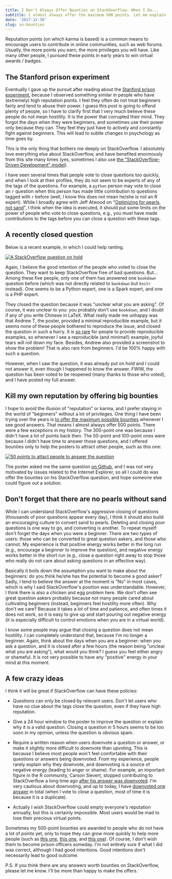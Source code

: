 ```yaml
---
title: I Don't Always Offer Bounties on StackOverflow. When I Do...
subtitle: I almost always offer the maximum 500 points. Let me explain why.
date: '2017-12-30'
slug: so-bounties
---
```


Reputation points (on which karma is based) is a common means to encourage users to contribute in online communities, such as web forums. Usually, the more points you earn, the more privileges you will have. Like many other people, I pursued these points in early years to win virtual awards / badges.

## The Stanford prison experiment

Eventually I gave up the pursuit after reading about the [Stanford prison experiment](https://en.wikipedia.org/wiki/Stanford_prison_experiment), because I observed something similar in people who have (extremely) high reputation points. I feel they often do not treat beginners fairly and tend to abuse their power. I guess this post is going to offend plenty of people, so I have to clarify first that I very much believe these people do not mean hostility. It is the power that corrupted their mind. They forgot the days when they were beginners, and sometimes use their power only because they can. They feel they just have to actively and constantly fight against beginners. This will lead to subtle changes in psychology as time goes by.

This is the only thing that bothers me deeply on StackOverflow. I absolutely love everything else about StackOverflow, and have benefited enormously from this site many times (yes, sometimes I also use [the "StackOverflow-Driven Development" model](https://twitter.com/thepracticaldev/status/705825638851149824)).

I have seen several times that people vote to close questions too quickly, and when I look at their profiles, they do not seem to be experts of any of the tags of the questions. For example, a `python` person may vote to close an `r` question when this person has made little contribution to questions tagged with `r` before (well, I know this does not mean he/she is not an R expert). While I broadly agree with Jeff Atwood on "[Optimizing for pearls, not sand](https://stackoverflow.blog/2011/06/13/optimizing-for-pearls-not-sand/)", I think when the idea is executed, it should put some limits on the power of people who vote to close questions, e.g., you must have made contributions to the tags before you can close a question with these tags.

## A recently closed question

Below is a recent example, in which I could help ranting.

[![A StackOverflow question on hold](https://db.yihui.name/images/so-on-hold.png)](https://stackoverflow.com/q/47990152/559676)

Again, I believe the good intention of the people who voted to close the question. They want to keep StackOverflow free of bad questions. But... Among these five people, only one of them has answered one `bookdown` question before (which was not directly related to `bookdown` but `knitr` instead). One seems to be a Python expert, one is a Spark expert, and one is a PHP expert.

They closed the question because it was "unclear what you are asking". Of course, it was unclear to you: you probably don't use `bookdown`, and I doubt if any of you write Chinese in LaTeX. What really made me unhappy was that Andrew T, the poster, provided a minimal reproducible example, but it seems none of these people bothered to reproduce the issue, and closed the question in such a hurry. It is [so rare](/en/2017/10/501st-reminder/) for people to provide reproducible examples, so whenever I see a reproducible (and minimal!) example, joyful tears will roll down my face. Besides, Andrew also provided a screenshot to show the problem! That is also rare from beginners. I'd be 100% happy with such a question.

However, when I saw the question, it was already put on hold and I could not answer it, even though I happened to know the answer. FWIW, the question has been voted to be reopened (many thanks to those who voted), and I have posted my full answer.

## Kill my own reputation by offering big bounties

I hope to avoid the illusion of "reputation" or karma, and I prefer staying in the world of "beginners" without a lot of privileges. One thing I have been trying over the years is [to offer the maximum possible bounties](https://stackoverflow.com/users/559676/yihui-xie?tab=bounties&sort=offered) whenever I see good answers. That means I almost always offer 500 points. There were a few exceptions in my history. The 300-point one was because I didn't have a lot of points back then. The 50-point and 100-point ones were because I didn't have time to answer those questions, and I offered bounties only to help the posters to attract other people, such as this one:

[![50 points to attact people to answer the question](https://db.yihui.name/images/so-bounty.png)](https://stackoverflow.com/q/47840392/559676)

The poster asked me the same question [on Github](https://github.com/rstudio/bookdown/issues/499), and I was not very motivated by issues related to the Internet Explorer, so all I could do was offer the bounties on his StackOverflow question, and hope someone else could figure out a solution.

## Don't forget that there are no pearls without sand

While I can understand StackOverflow's aggressive closing of questions (thousands of poor questions appear every day), I think it should also build an encouraging culture to convert sand to pearls. Deleting and closing poor questions is one way to go, and converting is another. To repeat myself: don't forget the days when you were a beginner. There are two types of users: those who can be converted to great question askers, and those who cannot. My experience is that positive energy works better in the long run (e.g., encourage a beginner to improve the question), and negative energy works better in the short run (e.g., close a question right away to stop those who really do not care about asking questions in an effective way).

Basically it boils down the assumption you want to make about the beginners: do you think he/she has the potential to become a good asker? Sadly, I tend to believe the answer at the moment is "No" in most cases, which is why I said StackOverflow's position was understandable. However, I think there is also a chicken and egg problem here. We don't often see great question askers probably because not many people cared about cultivating beginners (instead, beginners feel hostility more often). Why don't we care? Because it takes a lot of time and patience, and often times it does not work, so it is easy to give up and start pouring out negative energy (it is especially difficult to control emotions when you are in a virtual world).

I know some people may argue that closing a question does not mean hostility. I can completely understand that, because I'm no longer a beginner. Again, think about the days when you are a beginner: when you ask a question, and it is closed after a few hours (the reason being "unclear what you are asking"), what would you think? I guess you feel either angry or shameful. It is not very possible to have any "positive" energy in your mind at this moment.

## A few crazy ideas

I think it will be great if StackOverflow can have these policies:

- Questions can only be closed by relevant users. Don't let users who have no clue about the tags close the question, even if they have high reputation.

- Give a 24 hour window to the poster to improve the question or explain why it is a valid question. Closing a question in 5 hours seems to be too soon in my opinion, unless the question is obvious spam.

- Require a written reason when users downvote a question or answer, or make it slightly more difficult to downvote than upvoting. This is because I believe most people won't feel comfortable with their questions or answers being downvoted. From my experience, people rarely explain why they downvote, and downvoting is a source of negative energy (leading to anger or shame). For example, an important figure in the R community, Carson Sievert, stopped contributing to StackOverflow a long time ago [after his answer was downvoted](https://twitter.com/cpsievert/status/936651099653787648). I'm very cautious about downvoting, and up to today, I have [downvoted one answer](https://stackoverflow.com/users/559676/yihui-xie?tab=votes&sort=downvote) in total (when I vote to close a question, most of time it is because it is a duplicate).

- Actually I wish StackOverflow could empty everyone's reputation annually, but this is certainly impossible. Most users would be mad to lose their precious virtual points.

Sometimes my 500-point bounties are awarded to people who do not have a lot of points yet, only to hope they can grow more quickly to help more people (such as [this one](https://stackoverflow.com/a/47292093/559676), [this one](https://stackoverflow.com/a/47109231/559676), and [this one](https://stackoverflow.com/a/46988443/559676)). Of course, I don't wish them to become prison officers someday. I'm not entirely sure if what I did was correct, although I had good intentions. Good intentions don't necessarily lead to good outcome.

P.S. If you think there are any answers worth bounties on StackOverflow, please let me know. I'll be more than happy to make the offers.
